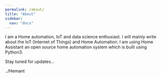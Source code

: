 ```yaml
---
permalink: /about/
title: "About"
sidebar:
  nav: "docs"  
---
```


I am a Home automation, IoT and data science enthusiast. I will mainly write about the IoT (Internet of Things) and Home Automation. I am using Home Assistant an open source home automation system which is built using Python3.

Stay tuned for updates...


../Hemant
